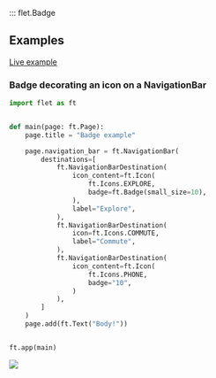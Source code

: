 ::: flet.Badge

## Examples

[Live example](https://flet-controls-gallery.fly.dev/displays/badge)

### Badge decorating an icon on a NavigationBar

<Tabs groupId="language">
  <TabItem value="python" label="Python" default>

```python
import flet as ft


def main(page: ft.Page):
    page.title = "Badge example"

    page.navigation_bar = ft.NavigationBar(
        destinations=[
            ft.NavigationBarDestination(
                icon_content=ft.Icon(
                    ft.Icons.EXPLORE,
                    badge=ft.Badge(small_size=10),
                ),
                label="Explore",
            ),
            ft.NavigationBarDestination(
                icon=ft.Icons.COMMUTE,
                label="Commute",
            ),
            ft.NavigationBarDestination(
                icon_content=ft.Icon(
                    ft.Icons.PHONE,
                    badge="10",
                )
            ),
        ]
    )
    page.add(ft.Text("Body!"))


ft.app(main)
```
  </TabItem>
</Tabs>

<img src="/img/docs/controls/badge/badge-navigation-bar.png" className="screenshot-50" />

